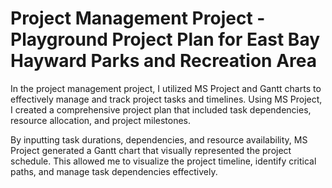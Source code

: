 # Project Management Project - Playground Project Plan for East Bay Hayward Parks and Recreation Area

In the project management project, I utilized MS Project and Gantt charts to 
effectively manage and track project tasks and timelines. Using MS Project, 
I created a comprehensive project plan that included task dependencies, 
resource allocation, and project milestones.

By inputting task durations, dependencies, and resource availability, MS Project 
generated a Gantt chart that visually represented the project schedule. This 
allowed me to visualize the project timeline, identify critical paths, and 
manage task dependencies effectively.

